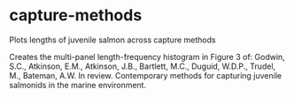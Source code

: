 # capture-methods
Plots lengths of juvenile salmon across capture methods

Creates the multi-panel length-frequency histogram in Figure 3 of:
Godwin, S.C., Atkinson, E.M., Atkinson, J.B., Bartlett, M.C., Duguid, W.D.P., Trudel, M., Bateman, A.W. In review. Contemporary methods for capturing juvenile salmonids in the marine environment. 
